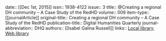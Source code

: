 date:: [[Dec 1st, 2015]]
issn:: 1938-4122
issue:: 3
title:: @Creating a regional DH community – A Case Study of the RedHD
volume:: 009
item-type:: [[journalArticle]]
original-title:: Creating a regional DH community – A Case Study of the RedHD
publication-title:: Digital Humanities Quarterly
journal-abbreviation:: DHQ
authors:: [[Isabel Galina Russell]]
links:: [Local library](zotero://select/groups/2386895/items/9E465VSJ), [Web library](https://www.zotero.org/groups/2386895/items/9E465VSJ)
